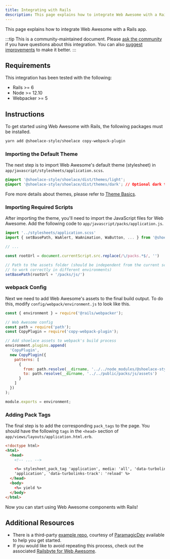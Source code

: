 ```yaml
---
title: Integrating with Rails
description: This page explains how to integrate Web Awesome with a Rails app.
---
```


This page explains how to integrate Web Awesome with a Rails app.

:::tip
This is a community-maintained document. Please [ask the community](/resources/community) if you have questions about this integration. You can also [suggest improvements](https://github.com/shoelace-style/shoelace/blob/next/docs/tutorials/integrating-with-rails.md) to make it better.
:::

## Requirements

This integration has been tested with the following:

- Rails >= 6
- Node >= 12.10
- Webpacker >= 5

## Instructions

To get started using Web Awesome with Rails, the following packages must be installed.

```bash
yarn add @shoelace-style/shoelace copy-webpack-plugin
```

### Importing the Default Theme

The next step is to import Web Awesome's default theme (stylesheet) in `app/javascript/stylesheets/application.scss`.

```css
@import '@shoelace-style/shoelace/dist/themes/light';
@import '@shoelace-style/shoelace/dist/themes/dark'; // Optional dark theme
```

Fore more details about themes, please refer to [Theme Basics](/getting-started/themes#theme-basics).

### Importing Required Scripts

After importing the theme, you'll need to import the JavaScript files for Web Awesome. Add the following code to `app/javascript/packs/application.js`.

```js
import '../stylesheets/application.scss'
import { setBasePath, WaAlert, WaAnimation, WaButton, ... } from '@shoelace-style/shoelace'

// ...

const rootUrl = document.currentScript.src.replace(/\/packs.*$/, '')

// Path to the assets folder (should be independent from the current script source path
// to work correctly in different environments)
setBasePath(rootUrl + '/packs/js/')
```

### webpack Config

Next we need to add Web Awesome's assets to the final build output. To do this, modify `config/webpack/environment.js` to look like this.

```js
const { environment } = require('@rails/webpacker');

// Web Awesome config
const path = require('path');
const CopyPlugin = require('copy-webpack-plugin');

// Add shoelace assets to webpack's build process
environment.plugins.append(
  'CopyPlugin',
  new CopyPlugin({
    patterns: [
      {
        from: path.resolve(__dirname, '../../node_modules/@shoelace-style/shoelace/dist/assets'),
        to: path.resolve(__dirname, '../../public/packs/js/assets')
      }
    ]
  })
);

module.exports = environment;
```

### Adding Pack Tags

The final step is to add the corresponding `pack_tags` to the page. You should have the following `tags` in the `<head>` section of `app/views/layouts/application.html.erb`.

```html
<!doctype html>
<html>
  <head>
    <!-- ... -->

    <%= stylesheet_pack_tag 'application', media: 'all', 'data-turbolinks-track': 'reload' %> <%= javascript_pack_tag
    'application', 'data-turbolinks-track': 'reload' %>
  </head>
  <body>
    <%= yield %>
  </body>
</html>
```

Now you can start using Web Awesome components with Rails!

## Additional Resources

- There is a third-party [example repo](https://github.com/ParamagicDev/rails-shoelace-example), courtesy of [ParamagicDev](https://github.com/ParamagicDev) available to help you get started.
- If you would like to avoid repeating this process, check out the associated [Railsbyte for Web Awesome](https://railsbytes.com/templates/X8BsEb).
